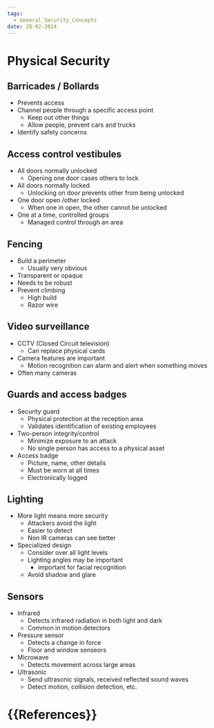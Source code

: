 ```yaml
---
tags:
  - General_Security_Concepts
date: 28-02-2024
---
```


# Physical Security
## Barricades / Bollards
- Prevents access
- Channel people through a specific access point
	- Keep out other things
	- Allow people, prevent cars and trucks
- Identify safety concerns
## Access control vestibules ##
- All doors normally unlocked
	- Opening one door cases others to lock
- All doors normally locked
	- Unlocking on door prevents other from being unlocked
- One door open /other locked
	- When one in open, the other cannot be unlocked
- One at a time, controlled groups
	- Managed control through an area
## Fencing ##
- Build a perimeter
	- Usually very obvious
- Transparent or opaque
- Needs to be robust 
- Prevent climbing
	- High build
	- Razor wire
## Video surveillance
- CCTV (Closed Circuit television)
	- Can replace physical cards
- Camera features are important
	- Motion recognition can alarm and alert when something moves
- Often many cameras
## Guards and access badges ##
- Security guard
	- Physical protection at the reception area
	- Validates identification of existing employees
- Two-person integrity/control
	- Minimize exposure to an attack
	- No single person has access to a physical asset
- Access badge
	- Picture, name, other details
	- Must be worn at all times
	- Electronically logged
## Lighting ##
- More light means more security
	- Attackers avoid the light
	- Easier to detect
	- Non IR cameras can see better
- Specialized design
	- Consider over all light levels
	- Lighting angles may be important
		- important for facial recognition
	- Avoid shadow  and glare
## Sensors ##
- Infrared
	- Detects infrared radiation in both light and dark
	- Common in motion detectors
- Pressure sensor
	- Detects a change in force
	- Floor and window senseors
- Microwave
	- Detects movement across large areas
- Ultrasonic
	- Send ultrasonic signals, received reflected sound waves
	- Detect motion, collision detection, etc.

# {{References}}
